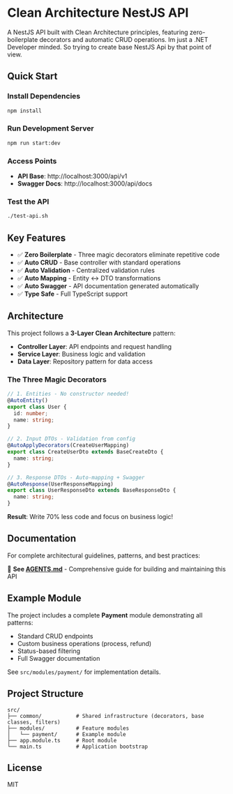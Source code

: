 # Clean Architecture NestJS API

A NestJS API built with Clean Architecture principles, featuring zero-boilerplate decorators and automatic CRUD operations.
Im just a .NET Developer minded. So trying to create base NestJS Api by that point of view.

## Quick Start

### Install Dependencies
```bash
npm install
```

### Run Development Server
```bash
npm run start:dev
```

### Access Points
- **API Base**: http://localhost:3000/api/v1
- **Swagger Docs**: http://localhost:3000/api/docs

### Test the API
```bash
./test-api.sh
```

## Key Features

- ✅ **Zero Boilerplate** - Three magic decorators eliminate repetitive code
- ✅ **Auto CRUD** - Base controller with standard operations
- ✅ **Auto Validation** - Centralized validation rules
- ✅ **Auto Mapping** - Entity ↔ DTO transformations
- ✅ **Auto Swagger** - API documentation generated automatically
- ✅ **Type Safe** - Full TypeScript support

## Architecture

This project follows a **3-Layer Clean Architecture** pattern:
- **Controller Layer**: API endpoints and request handling
- **Service Layer**: Business logic and validation
- **Data Layer**: Repository pattern for data access

### The Three Magic Decorators

```typescript
// 1. Entities - No constructor needed!
@AutoEntity()
export class User {
  id: number;
  name: string;
}

// 2. Input DTOs - Validation from config
@AutoApplyDecorators(CreateUserMapping)
export class CreateUserDto extends BaseCreateDto {
  name: string;
}

// 3. Response DTOs - Auto-mapping + Swagger
@AutoResponse(UserResponseMapping)
export class UserResponseDto extends BaseResponseDto {
  name: string;
}
```

**Result**: Write 70% less code and focus on business logic!

## Documentation

For complete architectural guidelines, patterns, and best practices:

📖 **See [AGENTS.md](./AGENTS.md)** - Comprehensive guide for building and maintaining this API

## Example Module

The project includes a complete **Payment** module demonstrating all patterns:

- Standard CRUD endpoints
- Custom business operations (process, refund)
- Status-based filtering
- Full Swagger documentation

See `src/modules/payment/` for implementation details.

## Project Structure

```
src/
├── common/           # Shared infrastructure (decorators, base classes, filters)
├── modules/          # Feature modules
│   └── payment/      # Example module
├── app.module.ts     # Root module
└── main.ts           # Application bootstrap
```

## License

MIT
